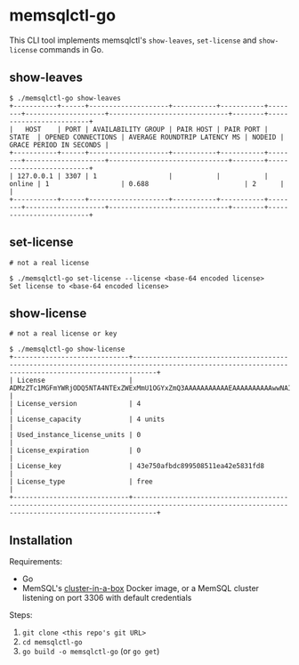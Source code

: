 # memsqlctl-go

This CLI tool implements  memsqlctl's `show-leaves`, `set-license` and `show-license` commands in Go.

## show-leaves
```
$ ./memsqlctl-go show-leaves
+-----------+------+--------------------+-----------+-----------+--------+--------------------+------------------------------+--------+-------------------------+
|   HOST    | PORT | AVAILABILITY GROUP | PAIR HOST | PAIR PORT | STATE  | OPENED CONNECTIONS | AVERAGE ROUNDTRIP LATENCY MS | NODEID | GRACE PERIOD IN SECONDS |
+-----------+------+--------------------+-----------+-----------+--------+--------------------+------------------------------+--------+-------------------------+
| 127.0.0.1 | 3307 | 1                  |           |           | online | 1                  | 0.688                        | 2      |                         |
+-----------+------+--------------------+-----------+-----------+--------+--------------------+------------------------------+--------+-------------------------+
```

## set-license
```
# not a real license

$ ./memsqlctl-go set-license --license <base-64 encoded license>
Set license to <base-64 encoded license>
```

## show-license
```
# not a real license or key

$ ./memsqlctl-go show-license
+-----------------------------+--------------------------------------------------------------------------------------------------------------------------------------------------+
| License                     | ADMzZTc1MGFmYWRjODQ5NTA4NTExZWExMmU1OGYxZmQ3AAAAAAAAAAAEAAAAAAAAAAwwNAIYY27TF54sauDgqbA6hjoiRVZ0R8OVqxxHAhj80+jaNUMLl8MZ/PLYgbQiFk7Ahe3cMZoAAA== |
| License_version             | 4                                                                                                                                                |
| License_capacity            | 4 units                                                                                                                                          |
| Used_instance_license_units | 0                                                                                                                                                |
| License_expiration          | 0                                                                                                                                                |
| License_key                 | 43e750afbdc899508511ea42e5831fd8                                                                                                                 |
| License_type                | free                                                                                                                                             |
+-----------------------------+--------------------------------------------------------------------------------------------------------------------------------------------------+
```

## Installation

Requirements:

- Go
- MemSQL's [cluster-in-a-box](https://hub.docker.com/r/memsql/cluster-in-a-box) Docker image, or a MemSQL cluster listening on port 3306 with default credentials

Steps:

1. `git clone <this repo's git URL>`
2. `cd memsqlctl-go`
3. `go build -o memsqlctl-go` (or `go get`)
